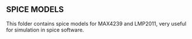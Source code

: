 ## SPICE MODELS

This folder contains spice models for MAX4239 and LMP2011, very useful for simulation in spice software.
